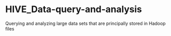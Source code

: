 # HIVE_Data-query-and-analysis
Querying and analyzing large data sets that are principally stored in Hadoop files
